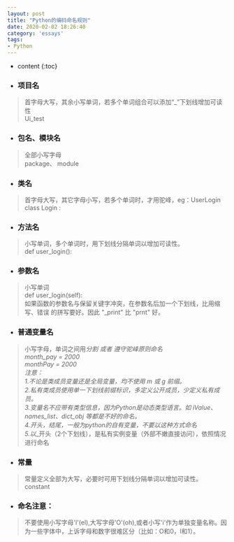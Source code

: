 ```yaml
---
layout: post
title: "Python的编码命名规则"
date: 2020-02-02 18:26:40
category: 'essays'
tags:
- Python
---
```

* content
{:toc}












<article class="_2rhmJa">
    <ul>
        <li>
            <h3>项目名</h3>
        </li>
    </ul>
    <blockquote>
        <p>首字母大写，其余小写单词，若多个单词组合可以添加“_”下划线增加可读性<br>
            Ui_test</p>
    </blockquote>
    <ul>
        <li>
            <h3>包名、模块名</h3>
        </li>
    </ul>
    <blockquote>
        <p>全部小写字母<br>
            package、 module</p>
    </blockquote>
    <ul>
        <li>
            <h3>类名</h3>
        </li>
    </ul>
    <blockquote>
        <p>首字母大写，其它字母小写，若多个单词时，才用驼峰，eg：UserLogin<br>
            class Login :</p>
    </blockquote>
    <ul>
        <li>
            <h3>方法名</h3>
        </li>
    </ul>
    <blockquote>
        <p>小写单词，多个单词时，用下划线分隔单词以增加可读性。<br>
            def user_login():</p>
    </blockquote>
    <ul>
        <li>
            <h3>参数名</h3>
        </li>
    </ul>
    <blockquote>
        <p>小写单词<br>
            def user_login(self):<br>
            如果函数的参数名与保留关键字冲突，在参数名后加一个下划线，比用缩写、错误 的拼写要好。因此 "_print" 比 "prnt" 好。</p>
    </blockquote>
    <ul>
        <li>
            <h3>普通变量名</h3>
        </li>
    </ul>
    <blockquote>
        <p>小写字母，单词之间用<em>分割 或者 遵守驼峰原则命名<br>
            month_pay = 2000<br>
            monthPay = 2000<br>
            <em>注意</em>：<br>
            1.不论是类成员变量还是全局变量，均不使用 m 或 g 前缀。<br>
            2.私有类成员使用单一下划线前缀标识，多定义公开成员，少定义私有成员。<br>
            3.变量名不应带有类型信息，因为Python是动态类型语言。如 iValue、names_list、dict_obj 等都是不好的命名。<br>
            4.</em><em>开头，</em><em>结尾，一般为python的自有变量，不要以这种方式命名<br>
            5.以</em>_开头（2个下划线），是私有实例变量（外部不嫩直接访问），依照情况进行命名</p>
    </blockquote>
    <ul>
        <li>
            <h3>常量</h3>
        </li>
    </ul>
    <blockquote>
        <p>常量定义全部为大写，必要时可用下划线分隔单词以增加可读性。<br>
            constant</p>
    </blockquote>
    <ul>
        <li>
            <h3>命名注意：</h3>
        </li>
    </ul>
    <blockquote>
        <p>不要使用小写字母'l'(el),大写字母'O'(oh),或者小写'i'作为单独变量名称。因为一些字体中，上诉字母和数字很难区分（比如：O和0，l和1）。</p>
    </blockquote>
</article>